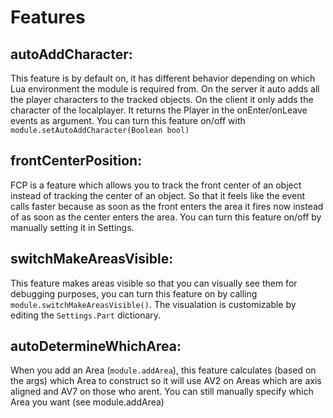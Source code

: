 # Features

##  autoAddCharacter:
   
This feature is by default on, it has different behavior depending on which Lua environment the module is required from. On the server it auto adds all the player characters to the tracked objects. On the client it only adds the character of the localplayer. It returns the Player in the onEnter/onLeave events as argument. You can turn this feature on/off with `module.setAutoAddCharacter(Boolean bool)`

##    frontCenterPosition:
FCP is a feature which allows you to track the front center of an object instead of tracking the center of an object. So that it feels like the event calls faster because as soon as the front enters the area it fires now instead of as soon as the center enters the area. You can turn this feature on/off by manually setting it in Settings.

##   switchMakeAreasVisible:
This feature makes areas visible so that you can visually see them for debugging purposes, you can turn this feature on by calling 
`module.switchMakeAreasVisible()`. The visualation is customizable by editing the `Settings.Part` dictionary. 

##   autoDetermineWhichArea:
When you add an Area (`module.addArea`), this feature calculates (based on the args) which Area to construct 
so it will use AV2 on Areas which are axis aligned and AV7 on those who arent. You can still manually specify which Area you want (see module.addArea)